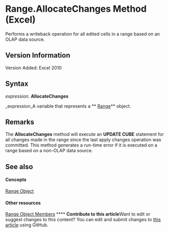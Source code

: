 
# Range.AllocateChanges Method (Excel)

Performs a writeback operation for all edited cells in a range based on an OLAP data source.


## Version Information

Version Added: Excel 2010 


## Syntax

 _expression_. **AllocateChanges**

 _expression_A variable that represents a  ** [Range](b8207778-0dcc-4570-1234-f130532cc8cd.md)** object.


## Remarks

The  **AllocateChanges** method will execute an **UPDATE CUBE** statement for all changes made in the range since the last apply changes operation was committed. This method generates a run-time error if it is executed on a range based on a non-OLAP data source.


## See also


#### Concepts


 [Range Object](b8207778-0dcc-4570-1234-f130532cc8cd.md)
#### Other resources


 [Range Object Members](4336bf81-1e63-7e44-1792-baf366a027a7.md)
****   **Contribute to this article**Want to edit or suggest changes to this content? You can edit and submit changes to  [this article](https://github.com/jhershey00/VBA_Excel_Test/OpenXMLCon/articles/c751c5fb-ce22-64d1-669c-fdb064cf0408.md) using GitHub.

